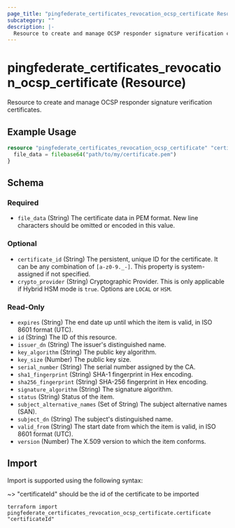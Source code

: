 ```yaml
---
page_title: "pingfederate_certificates_revocation_ocsp_certificate Resource - terraform-provider-pingfederate"
subcategory: ""
description: |-
  Resource to create and manage OCSP responder signature verification certificates.
---
```


# pingfederate_certificates_revocation_ocsp_certificate (Resource)

Resource to create and manage OCSP responder signature verification certificates.

## Example Usage

```terraform
resource "pingfederate_certificates_revocation_ocsp_certificate" "certificate" {
  file_data = filebase64("path/to/my/certificate.pem")
}
```

<!-- schema generated by tfplugindocs -->
## Schema

### Required

- `file_data` (String) The certificate data in PEM format. New line characters should be omitted or encoded in this value.

### Optional

- `certificate_id` (String) The persistent, unique ID for the certificate. It can be any combination of `[a-z0-9._-]`. This property is system-assigned if not specified.
- `crypto_provider` (String) Cryptographic Provider. This is only applicable if Hybrid HSM mode is `true`. Options are `LOCAL` or `HSM`.

### Read-Only

- `expires` (String) The end date up until which the item is valid, in ISO 8601 format (UTC).
- `id` (String) The ID of this resource.
- `issuer_dn` (String) The issuer's distinguished name.
- `key_algorithm` (String) The public key algorithm.
- `key_size` (Number) The public key size.
- `serial_number` (String) The serial number assigned by the CA.
- `sha1_fingerprint` (String) SHA-1 fingerprint in Hex encoding.
- `sha256_fingerprint` (String) SHA-256 fingerprint in Hex encoding.
- `signature_algorithm` (String) The signature algorithm.
- `status` (String) Status of the item.
- `subject_alternative_names` (Set of String) The subject alternative names (SAN).
- `subject_dn` (String) The subject's distinguished name.
- `valid_from` (String) The start date from which the item is valid, in ISO 8601 format (UTC).
- `version` (Number) The X.509 version to which the item conforms.

## Import

Import is supported using the following syntax:

~> "certificateId" should be the id of the certificate to be imported

```shell
terraform import pingfederate_certificates_revocation_ocsp_certificate.certificate "certificateId"
```
